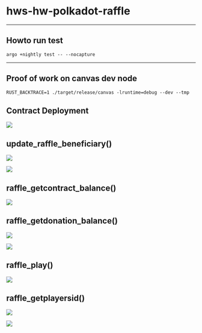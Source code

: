 # hws-hw-polkadot-raffle

---

## Howto run test

```shell
argo +nightly test -- --nocapture
```

---

## Proof of work on canvas dev node

```shell
RUST_BACKTRACE=1 ./target/release/canvas -lruntime=debug --dev --tmp
```

## Contract Deployment

![](https://i.imgur.com/Oqf7lM9.png)

## update_raffle_beneficiary()

![](https://i.imgur.com/12fvGw5.png)

![](https://i.imgur.com/CcbETLQ.png)

## raffle_getcontract_balance()

![](https://i.imgur.com/feRDSX2.png)

## raffle_getdonation_balance()

![](https://i.imgur.com/kh94Nda.png)

![](https://i.imgur.com/YoC4NRx.png)


## raffle_play()

![](https://i.imgur.com/p61WEgC.png)


## raffle_getplayersid()

![](https://i.imgur.com/CFeW6vP.png)

![](https://i.imgur.com/pddxapM.png)
